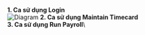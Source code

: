 **1. Ca sử dụng Login**\
![Diagram](https://www.planttext.com/api/plantuml/png/V8zD2i9038NtSuhGVQyW5N7dJdGVEg4Cp6GaIP4YFPaBZ-GLd0u8_c4s8SbxNvBxzTQfeTYOeiFUii2QfuEI02eisJcXtf27IB3BG-3zf4O9BWvAZ4ezAa6pPIkUKWfZ8a3sS4BLSnRVBAWwtmXvOWiOzTrzn1Wy6lq1F2MlZDcvUchRhhuNV3QgwXUb8_RB-my0003__mC0)
**2. Ca sử dụng Maintain Timecard**\
**3. Ca sử dụng Run Payroll**\
